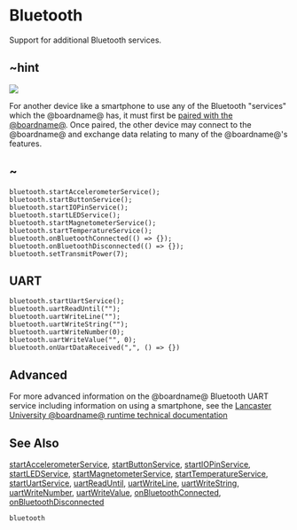 # Bluetooth

Support for additional Bluetooth services.

## ~hint

![](/static/bluetooth/Bluetooth_SIG.png)

For another device like a smartphone to use any of the Bluetooth "services" which the @boardname@ has, it must first be [paired with the @boardname@](/reference/bluetooth/bluetooth-pairing). Once paired, the other device may connect to the @boardname@ and exchange data relating to many of the @boardname@'s features.

## ~


```cards
bluetooth.startAccelerometerService();
bluetooth.startButtonService();
bluetooth.startIOPinService();
bluetooth.startLEDService();
bluetooth.startMagnetometerService();
bluetooth.startTemperatureService();
bluetooth.onBluetoothConnected(() => {});
bluetooth.onBluetoothDisconnected(() => {});
bluetooth.setTransmitPower(7);
```

## UART 

```cards
bluetooth.startUartService();
bluetooth.uartReadUntil("");
bluetooth.uartWriteLine("");
bluetooth.uartWriteString("");
bluetooth.uartWriteNumber(0);
bluetooth.uartWriteValue("", 0);
bluetooth.onUartDataReceived(",", () => {})
```

## Advanced
 
For more advanced information on the @boardname@ Bluetooth UART service including information on using a smartphone, see the [Lancaster University @boardname@ runtime technical documentation](http://lancaster-university.github.io/microbit-docs/ble/uart-service/)

## See Also

[startAccelerometerService](/reference/bluetooth/start-accelerometer-service), [startButtonService](/reference/bluetooth/start-button-service), [startIOPinService](/reference/bluetooth/start-io-pin-service), [startLEDService](/reference/bluetooth/start-led-service), [startMagnetometerService](/reference/bluetooth/start-magnetometer-service), [startTemperatureService](/reference/bluetooth/start-temperature-service), 
[startUartService](/reference/bluetooth/start-uart-service),
[uartReadUntil](/reference/bluetooth/uart-read-until), 
[uartWriteLine](/reference/bluetooth/uart-write-line), 
[uartWriteString](/reference/bluetooth/uart-write-string), 
[uartWriteNumber](/reference/bluetooth/uart-write-number), 
[uartWriteValue](/reference/bluetooth/uart-write-value), 
[onBluetoothConnected](/reference/bluetooth/on-bluetooth-connected), 
[onBluetoothDisconnected](/reference/bluetooth/on-bluetooth-disconnected)

```package
bluetooth
```
